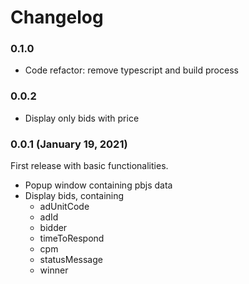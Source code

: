 # Changelog

### 0.1.0

* Code refactor: remove typescript and build process

### 0.0.2

* Display only bids with price

### 0.0.1 (January 19, 2021)

First release with basic functionalities.

* Popup window containing pbjs data
* Display bids, containing
    * adUnitCode
    * adId
    * bidder
    * timeToRespond
    * cpm
    * statusMessage
    * winner